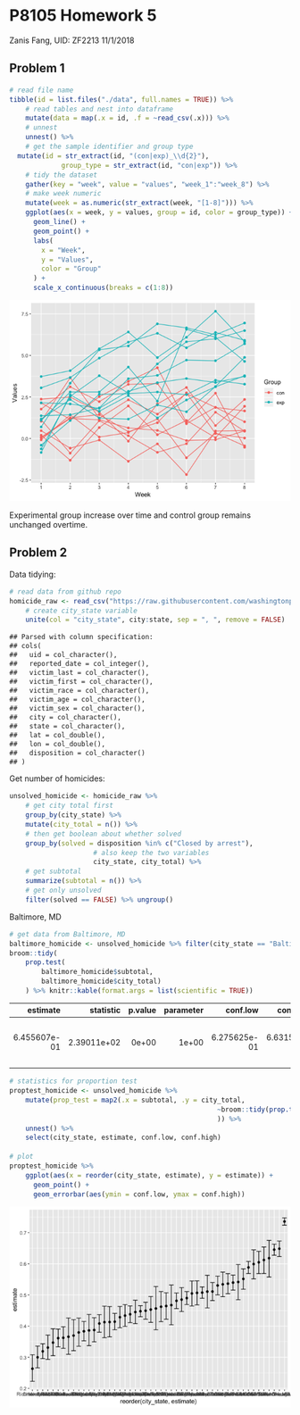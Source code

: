 P8105 Homework 5
================
Zanis Fang, UID: ZF2213
11/1/2018

## Problem 1

``` r
# read file name
tibble(id = list.files("./data", full.names = TRUE)) %>%
    # read tables and nest into dataframe
    mutate(data = map(.x = id, .f = ~read_csv(.x))) %>% 
    # unnest
    unnest() %>% 
    # get the sample identifier and group type
  mutate(id = str_extract(id, "(con|exp)_\\d{2}"),
             group_type = str_extract(id, "con|exp")) %>%
    # tidy the dataset
    gather(key = "week", value = "values", "week_1":"week_8") %>% 
    # make week numeric
    mutate(week = as.numeric(str_extract(week, "[1-8]"))) %>% 
    ggplot(aes(x = week, y = values, group = id, color = group_type)) +
      geom_line() + 
      geom_point() +
      labs(
        x = "Week",
        y = "Values",
        color = "Group"
      ) +
      scale_x_continuous(breaks = c(1:8))
```

![](p8105_hw5_zf2213_files/figure-gfm/spaghetti_plot-1.png)<!-- -->

Experimental group increase over time and control group remains
unchanged overtime.

## Problem 2

Data tidying:

``` r
# read data from github repo
homicide_raw <- read_csv("https://raw.githubusercontent.com/washingtonpost/data-homicides/master/homicide-data.csv") %>% 
    # create city_state variable
    unite(col = "city_state", city:state, sep = ", ", remove = FALSE)
```

    ## Parsed with column specification:
    ## cols(
    ##   uid = col_character(),
    ##   reported_date = col_integer(),
    ##   victim_last = col_character(),
    ##   victim_first = col_character(),
    ##   victim_race = col_character(),
    ##   victim_age = col_character(),
    ##   victim_sex = col_character(),
    ##   city = col_character(),
    ##   state = col_character(),
    ##   lat = col_double(),
    ##   lon = col_double(),
    ##   disposition = col_character()
    ## )

Get number of homicides:

``` r
unsolved_homicide <- homicide_raw %>% 
    # get city total first
    group_by(city_state) %>% 
    mutate(city_total = n()) %>% 
    # then get boolean about whether solved
    group_by(solved = disposition %in% c("Closed by arrest"),
                     # also keep the two variables
                     city_state, city_total) %>%
    # get subtotal
    summarize(subtotal = n()) %>% 
    # get only unsolved
    filter(solved == FALSE) %>% ungroup()
```

Baltimore, MD

``` r
# get data from Baltimore, MD
baltimore_homicide <- unsolved_homicide %>% filter(city_state == "Baltimore, MD")
broom::tidy(
    prop.test(
        baltimore_homicide$subtotal,
        baltimore_homicide$city_total)
    ) %>% knitr::kable(format.args = list(scientific = TRUE))
```

|     estimate |   statistic | p.value | parameter |     conf.low |    conf.high | method                                               | alternative |
| -----------: | ----------: | ------: | --------: | -----------: | -----------: | :--------------------------------------------------- | :---------- |
| 6.455607e-01 | 2.39011e+02 |   0e+00 |     1e+00 | 6.275625e-01 | 6.631599e-01 | 1-sample proportions test with continuity correction | two.sided   |

``` r
# statistics for proportion test
proptest_homicide <- unsolved_homicide %>%
    mutate(prop_test = map2(.x = subtotal, .y = city_total,
                                                    ~broom::tidy(prop.test(.x, .y))
                                                    )) %>%
    unnest() %>%
    select(city_state, estimate, conf.low, conf.high)

# plot
proptest_homicide %>%
    ggplot(aes(x = reorder(city_state, estimate), y = estimate)) +
      geom_point() +
      geom_errorbar(aes(ymin = conf.low, ymax = conf.high))
```

![](p8105_hw5_zf2213_files/figure-gfm/unnamed-chunk-1-1.png)<!-- -->
